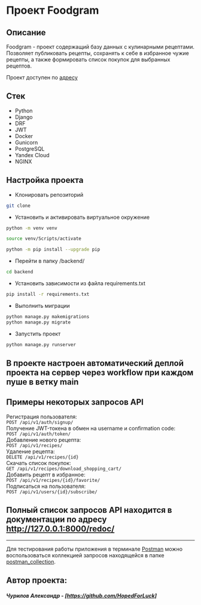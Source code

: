 # Проект Foodgram

## Описание

Foodgram - проект содержащий базу данных с кулинарными рецептами.
Позволяет публиковать рецепты, сохранять к себе в избранное чужие рецепты, а также формировать список покупок для выбранных рецептов.

Проект доступен по [адресу](https://hopedforluck.sytes.net/)

## Стек

- Python
- Django
- DRF
- JWT
- Docker
- Gunicorn
- PostgreSQL
- Yandex Cloud
- NGINX

## Настройка проекта

- Клонировать репозиторий

```bash
git clone
```

- Установить и активировать виртуальное окружение

```bash
python -m venv venv
```

```bash
source venv/Scripts/activate
```

```bash
python -m pip install --upgrade pip
```

- Перейти в папку /backend/

```bash
cd backend
```

- Установить зависимости из файла requirements.txt

```bash
pip install -r requirements.txt
```

- Выполнить миграции

```bash
python manage.py makemigrations
python manage.py migrate
```

- Запустить проект

```bash
python manage.py runserver
```


## В проекте настроен автоматический деплой проекта на сервер через workflow при каждом пуше в ветку main


## Примеры некоторых запросов API

Регистрация пользователя:  
``` POST /api/v1/auth/signup/ ```  
Получение JWT-токена в обмен на username и confirmation code:  
``` POST /api/v1/auth/token/ ```  
Добавление нового рецепта:  
``` POST /api/v1/recipes/ ```  
Удаление рецепта:  
``` DELETE /api/v1/recipes/{id} ```  
Скачать список покупок:  
``` GET /api/v1/recipes/download_shopping_cart/ ```  
Добавить рецепт в избранное:  
``` POST /api/v1/recipes/{id}/favorite/ ```   
Подписаться на пользователя:  
``` POST /api/v1/users/{id}/subscribe/ ```    



## Полный список запросов API находится в документации по адресу http://127.0.0.1:8000/redoc/
____
Для тестирования работы приложения в терминале [Postman][1] можно воспользоваться коллекцией запросов находящейся в папке [postman_collection][2].



## Автор проекта:

##### Чурилов Александр - [https://github.com/HopedForLuck]

[1]: https://www.postman.com/
[2]: /postman-collection/
